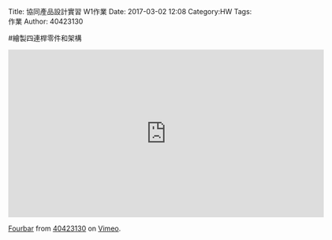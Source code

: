 Title: 協同產品設計實習   W1作業
Date: 2017-03-02 12:08
Category:HW
Tags:作業
Author: 40423130



<!-- PELICAN_END_SUMMARY -->

#繪製四連桿零件和架構

<iframe src="https://player.vimeo.com/video/213053768" width="640" height="341" frameborder="0" webkitallowfullscreen mozallowfullscreen allowfullscreen></iframe>
<p><a href="https://vimeo.com/213053768">Fourbar</a> from <a href="https://vimeo.com/user61522994">40423130</a> on <a href="https://vimeo.com">Vimeo</a>.</p>




